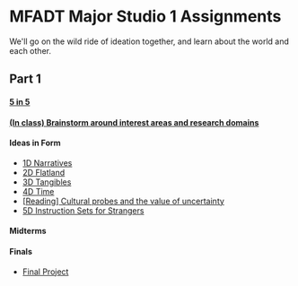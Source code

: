 # MFADT Major Studio 1 Assignments

We'll go on the wild ride of ideation together, and learn about the world and each other.

## Part 1
#### [5 in 5](five-in-five.md)
#### [(In class) Brainstorm around interest areas and research domains](brainstorm-domains.md)

#### Ideas in Form

* [1D Narratives](ideas-in-form-1D.md)
* [2D Flatland](ideas-in-form-2D3D.md)
* [3D Tangibles](ideas-in-form-2D3D.md)
* [4D Time](ideas-in-form-4D.md)
* [[Reading] Cultural probes and the value of uncertainty](http://citeseerx.ist.psu.edu/viewdoc/download?doi=10.1.1.691.5487&rep=rep1&type=pdf)
* [5D Instruction Sets for Strangers](ideas-in-form-5D.md)

#### Midterms
#### Finals
* [Final Project](final-project.md)

